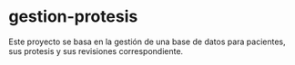 # gestion-protesis
Este proyecto se basa en la gestión de una base de datos para pacientes, sus protesis y sus revisiones correspondiente.
